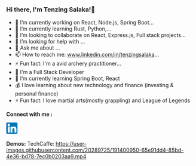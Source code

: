 ### Hi there, I'm Tenzing Salaka!👋


- 🔭 I’m currently working on React, Node.js, Spring Boot...
- 🌱 I’m currently learning Rust, Python,...
- 👯 I’m looking to collaborate on React, Express.js, Full stack projects...
- 🤔 I’m looking for help with ...
- 💬 Ask me about ...
- 📫 How to reach me: www.linkedin.com/in/tenzingsalaka...
- ⚡ Fun fact: I'm a avid archery practitioner...
- 🔭 I'm a Full Stack Developer
- 🌱 I’m currently learning Spring Boot, React
- 💰 I love learning about new technology and finance (investing & personal finance)
- ⚡ Fun fact: I love martial arts(mostly grappling) and League of Legends

**Connect with me :**

<a href="https://www.linkedin.com/in/tenzingsalaka/" target="_blank">
  <img align="left" alt="Arjun | LinkedIn" width="30px"  src="https://raw.githubusercontent.com/salakatenzing/salakatenzing/main/linkedin.svg" />
</a><br><br>

**Demos:**
TechCaffe:
https://user-images.githubusercontent.com/20289725/191400950-65e91dd4-85bd-4e36-bd78-7ec0b0203aa9.mp4


  
